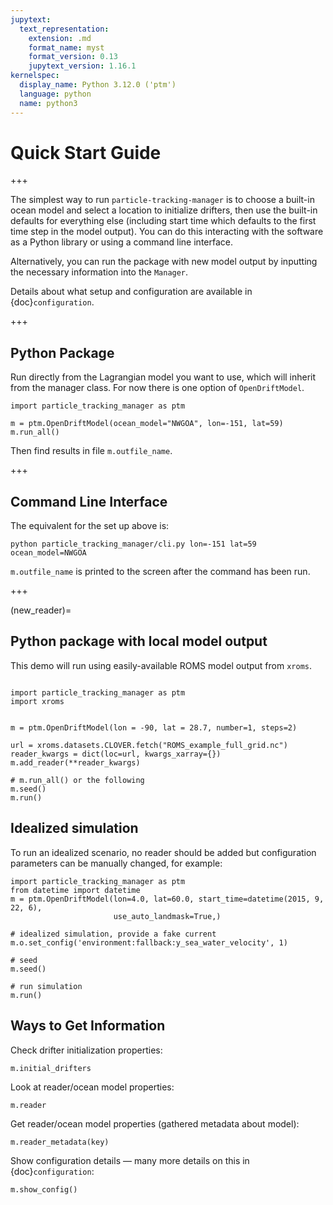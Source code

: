 ```yaml
---
jupytext:
  text_representation:
    extension: .md
    format_name: myst
    format_version: 0.13
    jupytext_version: 1.16.1
kernelspec:
  display_name: Python 3.12.0 ('ptm')
  language: python
  name: python3
---
```


# Quick Start Guide

+++

The simplest way to run `particle-tracking-manager` is to choose a built-in ocean model and select a location to initialize drifters, then use the built-in defaults for everything else (including start time which defaults to the first time step in the model output). You can do this interacting with the software as a Python library or using a command line interface.

Alternatively, you can run the package with new model output by inputting the necessary information into the `Manager`.

Details about what setup and configuration are available in {doc}`configuration`.

+++

## Python Package

Run directly from the Lagrangian model you want to use, which will inherit from the manager class. For now there is one option of `OpenDriftModel`.

```
import particle_tracking_manager as ptm

m = ptm.OpenDriftModel(ocean_model="NWGOA", lon=-151, lat=59)
m.run_all()
```

Then find results in file `m.outfile_name`.

+++

## Command Line Interface

The equivalent for the set up above is:

```
python particle_tracking_manager/cli.py lon=-151 lat=59 ocean_model=NWGOA
```

`m.outfile_name` is printed to the screen after the command has been run.

+++

(new_reader)=
## Python package with local model output

This demo will run using easily-available ROMS model output from `xroms`.

```{code-cell} ipython3

import particle_tracking_manager as ptm
import xroms


m = ptm.OpenDriftModel(lon = -90, lat = 28.7, number=1, steps=2)

url = xroms.datasets.CLOVER.fetch("ROMS_example_full_grid.nc")
reader_kwargs = dict(loc=url, kwargs_xarray={})
m.add_reader(**reader_kwargs)

# m.run_all() or the following
m.seed()
m.run()
```

## Idealized simulation

To run an idealized scenario, no reader should be added but configuration parameters can be manually changed, for example:

```{code-cell} ipython3
import particle_tracking_manager as ptm
from datetime import datetime
m = ptm.OpenDriftModel(lon=4.0, lat=60.0, start_time=datetime(2015, 9, 22, 6),
                       use_auto_landmask=True,)

# idealized simulation, provide a fake current
m.o.set_config('environment:fallback:y_sea_water_velocity', 1)

# seed
m.seed()

# run simulation
m.run()
```

## Ways to Get Information

Check drifter initialization properties:

```
m.initial_drifters
```

Look at reader/ocean model properties:

```
m.reader
```

Get reader/ocean model properties (gathered metadata about model):

```
m.reader_metadata(key)
```

Show configuration details — many more details on this in {doc}`configuration`:

```
m.show_config()
```
